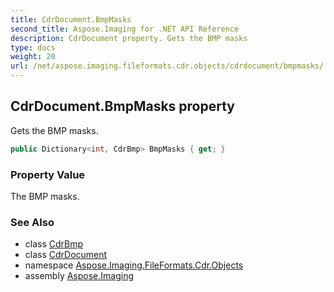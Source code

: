 ```yaml
---
title: CdrDocument.BmpMasks
second_title: Aspose.Imaging for .NET API Reference
description: CdrDocument property. Gets the BMP masks
type: docs
weight: 20
url: /net/aspose.imaging.fileformats.cdr.objects/cdrdocument/bmpmasks/
---
```

## CdrDocument.BmpMasks property

Gets the BMP masks.

```csharp
public Dictionary<int, CdrBmp> BmpMasks { get; }
```

### Property Value

The BMP masks.

### See Also

* class [CdrBmp](../../cdrbmp/)
* class [CdrDocument](../)
* namespace [Aspose.Imaging.FileFormats.Cdr.Objects](../../cdrdocument/)
* assembly [Aspose.Imaging](../../../)


